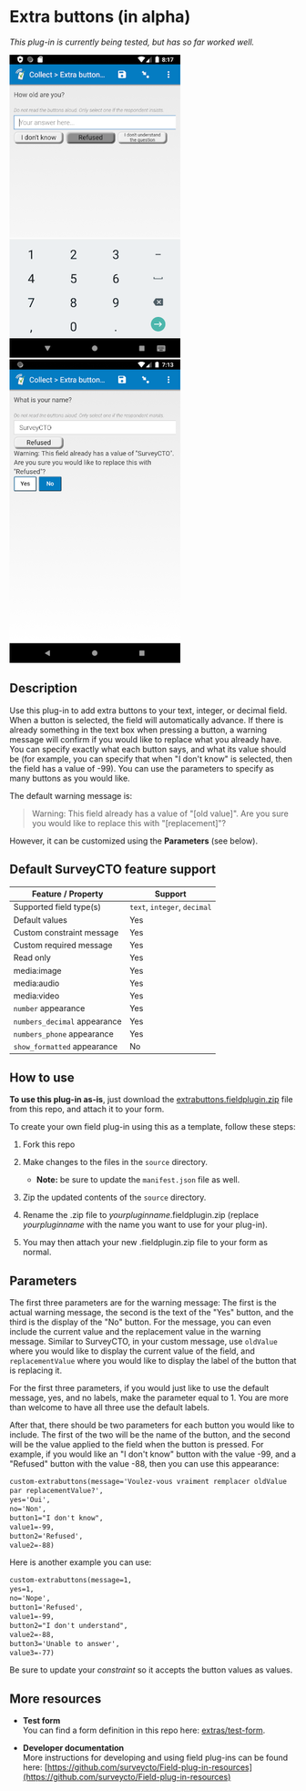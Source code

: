 # Extra buttons (in alpha)

*This plug-in is currently being tested, but has so far worked well.*

![Category buttons](extras/extra-buttons.png) ![Warning message](extras/warning-message.png)

## Description

Use this plug-in to add extra buttons to your text, integer, or decimal field. When a button is selected, the field will automatically advance. If there is already something in the text box when pressing a button, a warning message will confirm if you would like to replace what you already have. You can specify exactly what each button says, and what its value should be (for example, you can specify that when "I don't know" is selected, then the field has a value of -99). You can use the parameters to specify as many buttons as you would like.

The default warning message is:
>Warning: This field already has a value of "[old value]". Are you sure you would like to replace this with "[replacement]"?

However, it can be customized using the **Parameters** (see below).


## Default SurveyCTO feature support

| Feature / Property | Support |
| --- | --- |
| Supported field type(s) | `text`, `integer`, `decimal`|
| Default values | Yes |
| Custom constraint message | Yes |
| Custom required message | Yes |
| Read only | Yes |
| media:image | Yes |
| media:audio | Yes |
| media:video | Yes |
| `number` appearance | Yes |
| `numbers_decimal` appearance | Yes |
| `numbers_phone` appearance | Yes |
| `show_formatted` appearance | No |

## How to use

**To use this plug-in as-is**, just download the [extrabuttons.fieldplugin.zip](extrabuttons.fieldplugin.zip) file from this repo, and attach it to your form.

To create your own field plug-in using this as a template, follow these steps:

1. Fork this repo
1. Make changes to the files in the `source` directory.

    * **Note:** be sure to update the `manifest.json` file as well.

1. Zip the updated contents of the `source` directory.
1. Rename the .zip file to *yourpluginname*.fieldplugin.zip (replace *yourpluginname* with the name you want to use for your plug-in).
1. You may then attach your new .fieldplugin.zip file to your form as normal.

## Parameters

The first three parameters are for the warning message: The first is the actual warning message, the second is the text of the "Yes" button, and the third is the display of the "No" button. For the message, you can even include the current value and the replacement value in the warning message. Similar to SurveyCTO, in your custom message, use `oldValue` where you would like to display the current value of the field, and `replacementValue` where you would like to display the label of the button that is replacing it.

For the first three parameters, if you would just like to use the default message, yes, and no labels, make the parameter equal to 1. You are more than welcome to have all three use the default labels.

After that, there should be two parameters for each button you would like to include. The first of the two will be the name of the button, and the second will be the value applied to the field when the button is pressed. For example, if you would like an "I don't know" button with the value -99, and a "Refused" button with the value -88, then you can use this appearance:

    custom-extrabuttons(message='Voulez-vous vraiment remplacer oldValue par replacementValue?',
    yes='Oui',
    no='Non',
    button1="I don't know",
    value1=-99,
    button2='Refused',
    value2=-88)

Here is another example you can use:

    custom-extrabuttons(message=1,
    yes=1,
    no='Nope',
    button1='Refused',
    value1=-99,
    button2="I don't understand",
    value2=-88,
    button3='Unable to answer',
    value3=-77)

Be sure to update your *constraint* so it accepts the button values as values.

## More resources

* **Test form**  
You can find a form definition in this repo here: [extras/test-form](extras/test-form).

* **Developer documentation**  
More instructions for developing and using field plug-ins can be found here: [https://github.com/surveycto/Field-plug-in-resources](https://github.com/surveycto/Field-plug-in-resources)